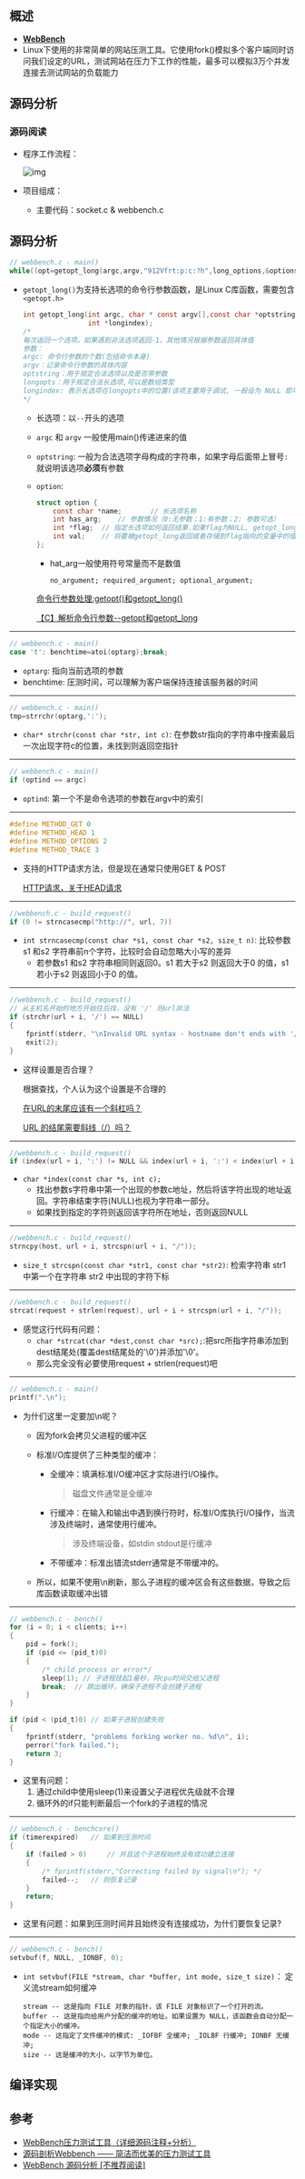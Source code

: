 ## 概述

- **[WebBench](https://github.com/EZLippi/WebBench)**
- Linux下使用的非常简单的网站压测工具。它使用fork()模拟多个客户端同时访问我们设定的URL，测试网站在压力下工作的性能，最多可以模拟3万个并发连接去测试网站的负载能力

## 源码分析

### 源码阅读

- 程序工作流程：

  ![img](http://i.imgur.com/CEExOiJ.png)

- 项目组成：
    - 主要代码：socket.c & webbench.c

  

## 源码分析

```c
// webbench.c - main()
while((opt=getopt_long(argc,argv,"912Vfrt:p:c:?h",long_options,&options_index))!=EOF)
```

- `getopt_long()`为支持长选项的命令行参数函数，是Linux C库函数，需要包含`<getopt.h>`

  ```c
  int getopt_long(int argc, char * const argv[],const char *optstring,const struct option *longopts,
                  int *longindex);
  /*
  每次返回一个选项。如果遇到非法选项返回-1，其他情况根据参数返回具体值
  参数：
  argc: 命令行参数的个数(包括命令本身)
  argv：记录命令行参数的具体内容
  optstring：用于规定合法选项以及是否带参数
  longopts：用于规定合法长选项,可以是数组类型
  longindex: 表示长选项在longopts中的位置(该项主要用于调试, 一般设为 NULL 即可)
  */
  ```

  - 长选项：以`--`开头的选项

  - `argc` 和 `argv` 一般使用main()传递进来的值

  - `optstring`: 一般为合法选项字母构成的字符串，如果字母后面带上冒号`:`就说明该选项**必须**有参数

  - `option`:

    ```c
    struct option {
        const char *name;		// 长选项名称
        int has_arg;	// 参数情况（0:无参数；1:有参数；2: 参数可选）
        int *flag;	// 指定长选项如何返回结果.如果flag为NULL, getopt_long() 会返回val. 如果flag不为NULL, getopt_long会返回0, 并且将val的值存储到flag中
        int val;	// 将要被getopt_long返回或者存储到flag指向的变量中的值
    };
    ```

    - hat_arg一般使用符号常量而不是数值

      ```
      no_argument; required_argument; optional_argument;
      ```
    
    [命令行参数处理:getopt()和getopt_long()](https://www.jianshu.com/p/80cdbf718916)
    
    [【C】解析命令行参数--getopt和getopt_long](http://blog.zhangjikai.com/2016/03/05/%E3%80%90C%E3%80%91%E8%A7%A3%E6%9E%90%E5%91%BD%E4%BB%A4%E8%A1%8C%E5%8F%82%E6%95%B0--getopt%E5%92%8Cgetopt_long/)

---

```c
// webbench.c - main()
case 't': benchtime=atoi(optarg);break;	    
```

- `optarg`: 指向当前选项的参数
- benchtime: 压测时间，可以理解为客户端保持连接该服务器的时间

---

```c
// webbench.c - main()
tmp=strrchr(optarg,':');
```

- `char* strchr(const char *str, int c)`: 在参数str指向的字符串中搜索最后一次出现字符c的位置，未找到则返回空指针

---

```c
// webbench.c - main()
if (optind == argc)
```

- `optind`: 第一个不是命令选项的参数在argv中的索引

---

```c
#define METHOD_GET 0
#define METHOD_HEAD 1
#define METHOD_OPTIONS 2
#define METHOD_TRACE 3
```

- 支持的HTTP请求方法，但是现在通常只使用GET & POST

  [HTTP请求，关于HEAD请求](https://blog.csdn.net/weixin_45624150/article/details/108094729)

---

```c
//webbench.c - build_request()
if (0 != strncasecmp("http://", url, 7))
```

- `int strncasecmp(const char *s1, const char *s2, size_t n)`: 比较参数s1 和s2 字符串前n个字符，比较时会自动忽略大小写的差异
  - 若参数s1 和s2 字符串相同则返回0。s1 若大于s2 则返回大于0 的值，s1 若小于s2 则返回小于0 的值。

---

```c
//webbench.c - build_request()
// 从主机名开始的地方开始往后找，没有 '/' 则url非法
if (strchr(url + i, '/') == NULL)
{
    fprintf(stderr, "\nInvalid URL syntax - hostname don't ends with '/'.\n");
    exit(2);
}
```

- 这样设置是否合理？

  根据查找，个人认为这个设置是不合理的

  [在URL的末尾应该有一个斜杠吗？](https://ahrefs.com/blog/zh/trailing-slash/)

  [URL 的结尾需要斜线（/）吗？](https://www.zhihu.com/question/24573192)

---

```c
//webbench.c - build_request()
if (index(url + i, ':') != NULL && index(url + i, ':') < index(url + i, '/'))  
```

- `char *index(const char *s, int c);`
  - 找出参数s字符串中第一个出现的参数c地址，然后将该字符出现的地址返回。字符串结束字符(NULL)也视为字符串一部分。
  - 如果找到指定的字符则返回该字符所在地址，否则返回NULL

---

```c
//webbench.c - build_request()
strncpy(host, url + i, strcspn(url + i, "/"));
```

- `size_t strcspn(const char *str1, const char *str2)`: 检索字符串 str1 中第一个在字符串 str2 中出现的字符下标

---

```c
//webbench.c - build_request()
strcat(request + strlen(request), url + i + strcspn(url + i, "/"));
```

- 感觉这行代码有问题：
  - `char *strcat(char *dest,const char *src);`:把src所指字符串添加到dest结尾处(覆盖dest结尾处的'\0')并添加'\0'。
  - 那么完全没有必要使用request + strlen(request)吧

---

```c
// webbench.c - main()
printf(".\n");
```

- 为什们这里一定要加\n呢？

  - 因为fork会拷贝父进程的缓冲区

  - 标准I/O库提供了三种类型的缓冲：

    - 全缓冲：填满标准I/O缓冲区才实际进行I/O操作。

      > 磁盘文件通常是全缓冲

    - 行缓冲：在输入和输出中遇到换行符时，标准I/O库执行I/O操作，当流涉及终端时，通常使用行缓冲。

      > 涉及终端设备，如stdin stdout是行缓冲

    - 不带缓冲：标准出错流stderr通常是不带缓冲的。

  - 所以，如果不使用\n刷新，那么子进程的缓冲区会有这些数据，导致之后库函数读取缓冲出错

---

```c
// webbench.c - bench()
for (i = 0; i < clients; i++)
{
    pid = fork();
    if (pid <= (pid_t)0)
    {
        /* child process or error*/
        sleep(1); // 子进程挂起1毫秒，将cpu时间交给父进程
        break;  // 跳出循环，确保子进程不会创建子进程
    }
}

if (pid < (pid_t)0) // 如果子进程创建失败
{
    fprintf(stderr, "problems forking worker no. %d\n", i);
    perror("fork failed.");
    return 3;
}
```

- 这里有问题：
  1. 通过child中使用sleep(1)来设置父子进程优先级就不合理
  2. 循环外的if只能判断最后一个fork的子进程的情况

---

```c
// webbench.c - benchcore()
if (timerexpired)   // 如果到压测时间
{
    if (failed > 0)     // 并且这个子进程始终没有成功建立连接
    {
        /* fprintf(stderr,"Correcting failed by signal\n"); */
        failed--;   // 则恢复记录
    }
    return;
}
```

- 这里有问题：如果到压测时间并且始终没有连接成功，为什们要恢复记录?

---

```c
// webbench.c - bench()
setvbuf(f, NULL, _IONBF, 0);
```

- `int setvbuf(FILE *stream, char *buffer, int mode, size_t size)`： 定义流stream如何缓冲

  ```
  stream -- 这是指向 FILE 对象的指针，该 FILE 对象标识了一个打开的流。
  buffer -- 这是指向给用户分配的缓冲的地址。如果设置为 NULL，该函数会自动分配一个指定大小的缓冲。
  mode -- 这指定了文件缓冲的模式: _IOFBF 全缓冲; _IOLBF 行缓冲; IONBF 无缓冲;
  size -- 这是缓冲的大小，以字节为单位。
  ```

  

## 编译实现

## 参考

- [WebBench压力测试工具（详细源码注释+分析）](https://www.cnblogs.com/yinbiao/p/10784450.html)
- [源码剖析Webbench —— 简洁而优美的压力测试工具](https://github.com/AngryHacker/articles/blob/master/src/code_reading/webbench.md#%E6%BA%90%E7%A0%81%E5%89%96%E6%9E%90webbench--%E7%AE%80%E6%B4%81%E8%80%8C%E4%BC%98%E7%BE%8E%E7%9A%84%E5%8E%8B%E5%8A%9B%E6%B5%8B%E8%AF%95%E5%B7%A5%E5%85%B7)
- [WebBench 源码分析 [不推荐阅读]](https://meik2333.com/posts/webbench-source-and-analysis/)